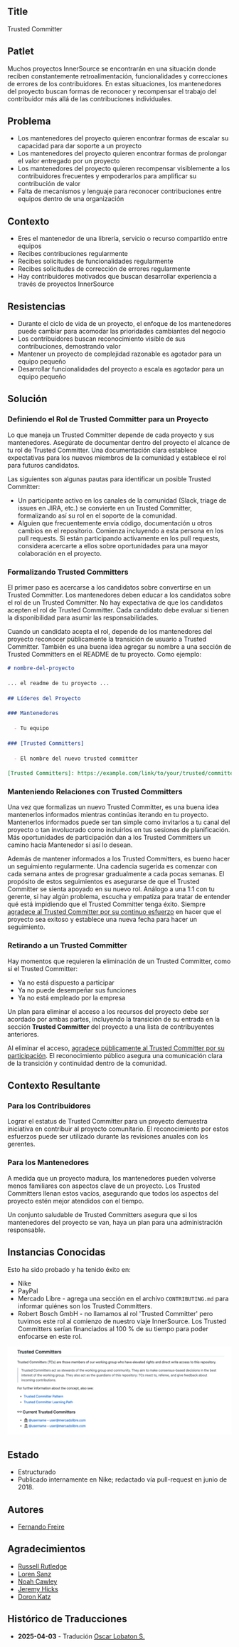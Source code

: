 ## Title

Trusted Committer

## Patlet

Muchos proyectos InnerSource se encontrarán en una situación donde reciben constantemente retroalimentación, funcionalidades y correcciones de errores de los contribuidores. En estas situaciones, los mantenedores del proyecto buscan formas de reconocer y recompensar el trabajo del contribuidor más allá de las contribuciones individuales.

## Problema

- Los mantenedores del proyecto quieren encontrar formas de escalar su capacidad para dar soporte a un proyecto
- Los mantenedores del proyecto quieren encontrar formas de prolongar el valor entregado por un proyecto
- Los mantenedores del proyecto quieren recompensar visiblemente a los contribuidores frecuentes y empoderarlos para amplificar su contribución de valor
- Falta de mecanismos y lenguaje para reconocer contribuciones entre equipos dentro de una organización

## Contexto

- Eres el mantenedor de una librería, servicio o recurso compartido entre equipos
- Recibes contribuciones regularmente
- Recibes solicitudes de funcionalidades regularmente
- Recibes solicitudes de corrección de errores regularmente
- Hay contribuidores motivados que buscan desarrollar experiencia a través de proyectos InnerSource

## Resistencias

- Durante el ciclo de vida de un proyecto, el enfoque de los mantenedores puede cambiar para acomodar las prioridades cambiantes del negocio
- Los contribuidores buscan reconocimiento visible de sus contribuciones, demostrando valor
- Mantener un proyecto de complejidad razonable es agotador para un equipo pequeño
- Desarrollar funcionalidades del proyecto a escala es agotador para un equipo pequeño

## Solución

### Definiendo el Rol de Trusted Committer para un Proyecto

Lo que maneja un Trusted Committer depende de cada proyecto y sus mantenedores. Asegúrate de documentar dentro del proyecto el alcance de tu rol de Trusted Committer. Una documentación clara establece expectativas para los nuevos miembros de la comunidad y establece el rol para futuros candidatos.

Las siguientes son algunas pautas para identificar un posible Trusted Committer:

* Un participante activo en los canales de la comunidad (Slack, triage de issues en JIRA, etc.) se convierte en un Trusted Committer, formalizando así su rol en el soporte de la comunidad.
* Alguien que frecuentemente envía código, documentación u otros cambios en el repositorio. Comienza incluyendo a esta persona en los pull requests. Si están participando activamente en los pull requests, considera acercarte a ellos sobre oportunidades para una mayor colaboración en el proyecto.

### Formalizando Trusted Committers

El primer paso es acercarse a los candidatos sobre convertirse en un Trusted Committer. Los mantenedores deben educar a los candidatos sobre el rol de un Trusted Committer. No hay expectativa de que los candidatos acepten el rol de Trusted Committer. Cada candidato debe evaluar si tienen la disponibilidad para asumir las responsabilidades.

Cuando un candidato acepta el rol, depende de los mantenedores del proyecto reconocer públicamente la transición de usuario a Trusted Committer. También es una buena idea agregar su nombre a una sección de Trusted Committers en el README de tu proyecto. Como ejemplo:

```markdown
# nombre-del-proyecto

... el readme de tu proyecto ...

## Líderes del Proyecto

### Mantenedores

  - Tu equipo

### [Trusted Committers]

  - El nombre del nuevo trusted committer

[Trusted Committers]: https://example.com/link/to/your/trusted/committer/documentation.md
```

### Manteniendo Relaciones con Trusted Committers

Una vez que formalizas un nuevo Trusted Committer, es una buena idea mantenerlos informados mientras continúas iterando en tu proyecto. Mantenerlos informados puede ser tan simple como invitarlos a tu canal del proyecto o tan involucrado como incluirlos en tus sesiones de planificación. Más oportunidades de participación dan a los Trusted Committers un camino hacia Mantenedor si así lo desean.

Además de mantener informados a los Trusted Committers, es bueno hacer un seguimiento regularmente. Una cadencia sugerida es comenzar con cada semana antes de progresar gradualmente a cada pocas semanas. El propósito de estos seguimientos es asegurarse de que el Trusted Committer se sienta apoyado en su nuevo rol. Análogo a una 1:1 con tu gerente, si hay algún problema, escucha y empatiza para tratar de entender qué está impidiendo que el Trusted Committer tenga éxito. Siempre [agradece al Trusted Committer por su continuo esfuerzo][praise] en hacer que el proyecto sea exitoso y establece una nueva fecha para hacer un seguimiento.

### Retirando a un Trusted Committer

Hay momentos que requieren la eliminación de un Trusted Committer, como si el Trusted Committer:

* Ya no está dispuesto a participar
* Ya no puede desempeñar sus funciones
* Ya no está empleado por la empresa

Un plan para eliminar el acceso a los recursos del proyecto debe ser acordado por ambas partes, incluyendo la transición de su entrada en la sección **Trusted Committer** del proyecto a una lista de contribuyentes anteriores.

Al eliminar el acceso, [agradece públicamente al Trusted Committer por su participación][praise]. El reconocimiento público asegura una comunicación clara de la transición y continuidad dentro de la comunidad.

## Contexto Resultante

### Para los Contribuidores

Lograr el estatus de Trusted Committer para un proyecto demuestra iniciativa en contribuir al proyecto comunitario. El reconocimiento por estos esfuerzos puede ser utilizado durante las revisiones anuales con los gerentes.

### Para los Mantenedores

A medida que un proyecto madura, los mantenedores pueden volverse menos familiares con aspectos clave de un proyecto. Los Trusted Committers llenan estos vacíos, asegurando que todos los aspectos del proyecto estén mejor atendidos con el tiempo.

Un conjunto saludable de Trusted Committers asegura que si los mantenedores del proyecto se van, haya un plan para una administración responsable.

## Instancias Conocidas

Esto ha sido probado y ha tenido éxito en:

- Nike
- PayPal
- Mercado Libre - agrega una sección en el archivo `CONTRIBUTING.md` para informar quiénes son los Trusted Committers.
- Robert Bosch GmbH - no llamamos al rol 'Trusted Committer' pero tuvimos este rol al comienzo de nuestro viaje InnerSource. Los Trusted Committers serían financiados al 100 % de su tiempo para poder enfocarse en este rol.

![Sección de Trusted Committer en CONTRIBUTING.md de Mercado Libre](../../../assets/img/mercadolibre-trusted-committers.png "Sección de Trusted Committer en CONTRIBUTING.md de Mercado Libre")

## Estado

- Estructurado
- Publicado internamente en Nike; redactado vía pull-request en junio de 2018.

## Autores

- [Fernando Freire]

## Agradecimientos

- [Russell Rutledge]
- [Loren Sanz]
- [Noah Cawley]
- [Jeremy Hicks]
- [Doron Katz]

[Doron Katz]: https://github.com/doronkatz
[Russell Rutledge]: https://github.com/rrrutledge
[Loren Sanz]: https://github.com/mrsanz
[Jeremy Hicks]: https://github.com/greatestusername
[Noah Cawley]: https://github.com/utanapishtim
[praise]: ./praise-participants.md
[Fernando Freire]: https://github.com/dogonthehorizon

## Histórico de Traducciones

- **2025-04-03** - Tradución [Oscar Lobaton S.](https://github.com/ovas04)
